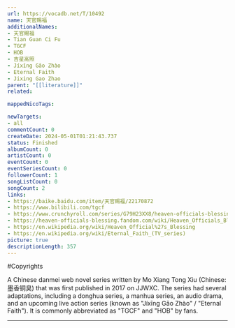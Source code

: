 ```yaml
---
url: https://vocadb.net/T/10492
name: 天官赐福
additionalNames: 
- 天官賜福
- Tian Guan Ci Fu
- TGCF
- HOB
- 吉星高照
- Jíxīng Gāo Zhào
- Eternal Faith
- Jixing Gao Zhao
parent: "[[literature]]"
related:

mappedNicoTags:

newTargets:
- all
commentCount: 0
createDate: 2024-05-01T01:21:43.737
status: Finished
albumCount: 0
artistCount: 0
eventCount: 0
eventSeriesCount: 0
followerCount: 1
songListCount: 0
songCount: 2
links: 
- https://baike.baidu.com/item/天官赐福/22170872
- https://www.bilibili.com/tgcf
- https://www.crunchyroll.com/series/G79H23XX8/heaven-officials-blessing
- https://heaven-officials-blessing.fandom.com/wiki/Heaven_Officials_Blessing_Wiki
- https://en.wikipedia.org/wiki/Heaven_Official%27s_Blessing
- https://en.wikipedia.org/wiki/Eternal_Faith_(TV_series)
picture: true
descriptionLength: 357
---
```


#Copyrights

A Chinese danmei web novel series written by Mo Xiang Tong Xiu (Chinese: 墨香铜臭) that was first published in 2017 on JJWXC. The series had several adaptations, including a donghua series, a manhua series, an audio drama, and an upcoming live action series (known as "Jíxīng Gāo Zhào" / "Eternal Faith"). It is commonly abbreviated as "TGCF" and "HOB" by fans.

---

